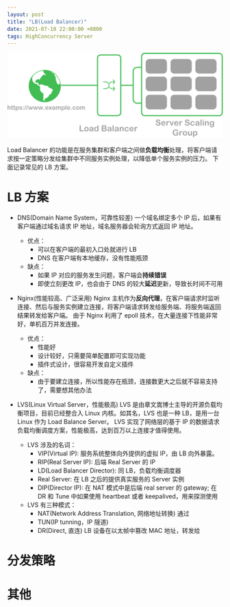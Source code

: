 ```yaml
---
layout: post
title: "LB(Load Balancer)"
date: 2021-07-10 22:00:00 +0800
tags: HighConcurrency Server
---
```


![LB](/assets/images/2021-07-10-LB_1.png)

Load Balancer 的功能是在服务集群和客户端之间做**负载均衡**处理，将客户端请求按一定策略分发给集群中不同服务实例处理，以降低单个服务实例的压力。
下面记录常见的 LB 方案。

# LB 方案

- DNS(Domain Name System，可靠性较差)
  一个域名绑定多个 IP 后，如果有客户端通过域名请求 IP 地址，域名服务器会轮询方式返回 IP 地址。

  - 优点：
    - 可以在客户端的最初入口处就进行 LB
    - DNS 在客户端有本地缓存，没有性能瓶颈
  - 缺点：
    - 如果 IP 对应的服务发生问题，客户端会**持续错误**
    - 即使立刻更改 IP，也会由于 DNS 的较大**延迟**更新，导致长时间不可用

- Nginx(性能较高、广泛采用)
  Nginx 主机作为**反向代理**，在客户端请求时监听连接、然后与服务实例建立连接，将客户端请求转发给服务端、将服务端返回结果转发给客户端。
  由于 Nginx 利用了 epoll 技术，在大量连接下性能非常好，单机百万并发连接。

  - 优点：
    - 性能好
    - 设计较好，只需要简单配置即可实现功能
    - 插件式设计，很容易开发自定义插件
  - 缺点：
    - 由于要建立连接，所以性能存在瓶颈，连接数更大之后就不容易支持了，需要想其他办法

- LVS(Linux Virtual Server，性能极高)
  LVS 是由章文嵩博士主导的开源负载均衡项目，目前已经整合入 Linux 内核。如其名，LVS 也是一种 LB，是用一台 Linux 作为 Load Balance Server。
  LVS 实现了网络层的基于 IP 的数据请求负载均衡调度方案，性能极高，达到百万以上连接才值得使用。

  - LVS 涉及的名词：
    - VIP(Virtual IP):
      服务系统整体向外提供的虚拟 IP，由 LB 向外暴露。
    - RIP(Real Server IP):
      后端 Real Server 的 IP
    - LD(Load Balancer Director):
      同 LB，负载均衡调度器
    - Real Server:
      在 LB 之后的提供真实服务的 Server 实例
    - DIP(Director IP):
      在 NAT 模式中是后端 real server 的 gateway; 在 DR 和 Tune 中如果使用 heartbeat 或者 keepalived，用来探测使用
  - LVS 有三种模式：
    - NAT(Network Address Translation, 网络地址转换)
      通过
    - TUN(IP tunning，IP 隧道)
    - DR(Direct, 直连)
      LB 设备在以太帧中篡改 MAC 地址，转发给

# 分发策略

# 其他
